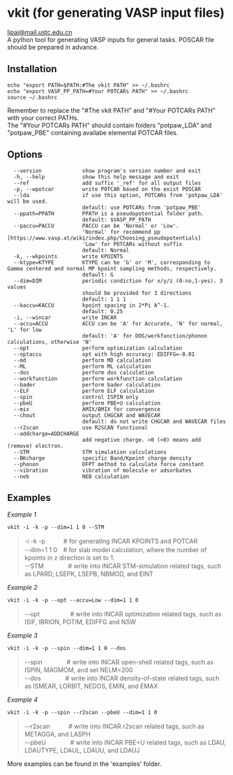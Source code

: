 # vkit (for generating VASP input files)
lipai@mail.ustc.edu.cn  
A python tool for generating VASP inputs for general tasks.  POSCAR file should be prepared in advance.

## Installation
```
echo "export PATH=$PATH:#The vkit PATH" >> ~/.bashrc
echo "export VASP_PP_PATH=#Your POTCARs PATH" >> ~/.bashrc
source ~/.bashrc
```
Remember to replace the "#The vkit PATH" and "#Your POTCARs PATH" with your correct PATHs.  
The "#Your POTCARs PATH" should contain folders "potpaw_LDA" and "potpaw_PBE" containing availabe elemental POTCAR files.

## Options
```
  --version             show program's version number and exit
  -h, --help            show this help message and exit
  --ref                 add suffix '_ref' for all output files
  -p, --wpotcar         write POTCAR based on the exist POSCAR
  --lda                 if use this option, POTCARs from 'potpaw_LDA' will be used.
                        default: use POTCARs from 'potpaw_PBE'
  --ppath=PPATH         PPATH is a pseudopotential folder path. 
                        default: $VASP_PP_PATH
  --paccu=PACCU         PACCU can be 'Normal' or 'Low'.
                        'Normal' for recommend pp [https://www.vasp.at/wiki/index.php/Choosing_pseudopotentials]
                        'Low' for POTCARs without suffix
                        default: Normal
  -k, --wkpoints        write KPOINTS
  --ktype=KTYPE         KTYPE can be 'G' or 'M', corresponding to Gamma centered and normal MP kpoint sampling methods, respectively.
                        default: G
  --dim=DIM             periodic condiction for x/y/z (0-no,1-yes). 3 values
                        should be provided for 3 directions
                        default: 1 1 1
  --kaccu=KACCU         kpoint spacing in 2*Pi A^-1.
                        default: 0.25
  -i, --wincar          write INCAR
  --accu=ACCU           ACCU can be 'A' for Accurate, 'N' for normal, 'L' for low
                        default: 'A' for DOS/workfunction/phonon calculations, otherwise 'N'
  --opt                 perform optimization calculation
  --optaccu             opt with high accuracy: EDIFFG=-0.01
  --md                  perform MD calculation
  --ML                  perform ML calculation
  --dos                 perform dos calculation
  --workfunction        perform workfunction calculation
  --bader               perform bader calculation
  --ELF                 perform ELF calculation
  --spin                control ISPIN only
  --pbeU                perform PBE+U calculation
  --mix                 AMIX/BMIX for convergence
  --chout               output CHGCAR and WAVECAR
                        default: do not write CHGCAR and WAVECAR files
  --r2scan              use R2SCAN functional
  --addcharge=ADDCHARGE
                        add negative charge. >0 (<0) means add (remove) electron.
  --STM                 STM simulation calculations
  --BKcharge            specific Band/Kpoint charge density
  --phonon              DFPT method to calculate force constant
  --vibration           vibration of molecule or adsorbates
  --neb                 NEB calculation
```

## Examples
_Example 1_
```
vkit -i -k -p --dim=1 1 0 --STM
```
> -i -k -p　　　# for generating INCAR KPOINTS and POTCAR   
> --dim=1 1 0　# for slab model calculation, where the number of kpoints in z direction is set to 1.  
> --STM　　　　# write into INCAR STM-simulation related tags, such as LPARD, LSEPK, LSEPB, NBMOD, and EINT

_Example 2_
```
vkit -i -k -p --opt --accu=Low --dim=1 1 0
```
> --opt　　　　　# write into INCAR optimization related tags, such as ISIF, IBRION, POTIM, EDIFFG and NSW

_Example 3_
```
vkit -i -k -p --spin --dim=1 1 0 --dos
```
> --spin　　　　# write into INCAR open-shell related tags, such as ISPIN, MAGMOM, and set NELM=200  
> --dos　　　　# write into INCAR density-of-state related tags, such as ISMEAR, LORBIT, NEDOS, EMIN, and EMAX

_Example 4_
```
vkit -i -k -p --spin --r2scan --pbeU --dim=1 1 0
```
> --r2scan　　　# write into INCAR r2scan related tags, such as METAGGA, and LASPH  
> --pbeU　　　　# write into INCAR PBE+U related tags, such as LDAU, LDAUTYPE, LDAUL, LDAUU, and LDAUJ

More examples can be found in the 'examples' folder.
